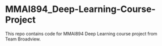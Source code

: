 # MMAI894_Deep-Learning-Course-Project
This repo contains code for MMAI894 Deep Learning course project from Team Broadview.
